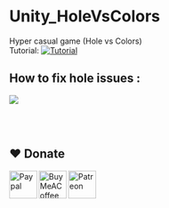 # Unity_HoleVsColors
Hyper casual game (Hole vs Colors)  
Tutorial: 
[![Tutorial](https://img.youtube.com/vi/aCiz0_w30yo/0.jpg)](https://www.youtube.com/watch?v=aCiz0_w30yo)

## How to fix hole issues :
<img src="https://raw.githubusercontent.com/herbou/Unity_HoleVsColors/master/How%20to%20fix%20hole%20issues.PNG" width="auto" />

<br><br>
## ❤️ Donate

<a href="https://paypal.me/hamzaherbou" title="https://paypal.me/hamzaherbou" target="_blank"><img align="left" height="50" src="https://www.mediafire.com/convkey/72dc/iz78ys7vtfsl957zg.jpg" alt="Paypal"></a>

<a href="https://www.buymeacoffee.com/hamzaherbou" title="https://www.buymeacoffee.com/hamzaherbou" target="_blank"><img align="left" height="50" src="https://www.mediafire.com/convkey/66bc/dg3xdk96km1pt7gzg.jpg" alt="BuyMeACoffee"></a>

<a href="https://patreon.com/herbou" title="https://patreon.com/herbou" target="_blank"><img align="left" height="50" src="https://www.mediafire.com/convkey/57b1/0h171bqmdesoljczg.jpg" alt="Patreon"></a>

